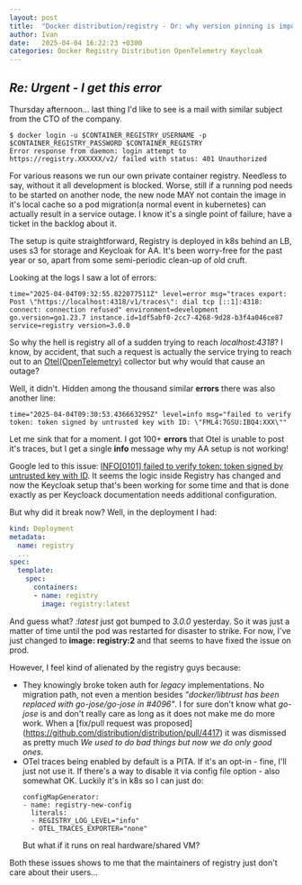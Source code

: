 ```yaml
---
layout: post
title:  "Docker distribution/registry - Or: why version pinning is important"
author: Ivan
date:   2025-04-04 16:22:23 +0300
categories: Docker Registry Distribution OpenTelemetry Keycloak
---
```


## *Re: Urgent - I get this error*
Thursday afternoon... last thing I'd like to see is a mail with similar subject from the CTO of the company. 
``` shell
$ docker login -u $CONTAINER_REGISTRY_USERNAME -p $CONTAINER_REGISTRY_PASSWORD $CONTAINER_REGISTRY
Error response from daemon: login attempt to https://registry.XXXXXX/v2/ failed with status: 401 Unauthorized
```
For various reasons we run our own private container registry. Needless to say, without it all development is blocked. Worse, still if a running pod needs to be started on another node, the new node MAY not contain the image in it's local cache so a pod migration(a normal event in kubernetes) can actually result in a service outage. I know it's a single point of failure, have a ticket in the backlog about it.

The setup is quite straightforward, Registry is deployed in k8s behind an LB, uses s3 for storage and Keycloak for AA. It's been worry-free for the past year or so, apart from some semi-periodic clean-up of old cruft. 

Looking at the logs I saw a lot of errors: 
```
time="2025-04-04T09:32:55.822077511Z" level=error msg="traces export: Post \"https://localhost:4318/v1/traces\": dial tcp [::1]:4318: connect: connection refused" environment=development go.version=go1.23.7 instance.id=1df5abf0-2cc7-4268-9d28-b3f4a046ce87 service=registry version=3.0.0
```

So why the hell is registry all of a sudden trying to reach *localhost:4318*? I know, by accident, that such a request is actually the service trying to reach out to an [Otel(OpenTelemetry)](https://opentelemetry.io) collector but why would that cause an outage? 

Well, it didn't. Hidden among the thousand similar **errors** there was also another line:
```
time="2025-04-04T09:30:53.436663295Z" level=info msg="failed to verify token: token signed by untrusted key with ID: \"FML4:7GSU:IBQ4:XXX\""
```

Let me sink that for a moment. I got 100+ **errors** that Otel is unable  to post it's traces, but I get a single **info** message why my AA setup is not working!

Google led to this issue: [INFO[0101] failed to verify token: token signed by untrusted key with ID](https://github.com/distribution/distribution/issues/4299). It seems the logic inside Registry has changed and now the Keycloak setup that's been working for some time and that is done exactly as per Keycloack documentation needs additional configuration.

But why did it break now? Well, in the deployment I had:
```yaml
kind: Deployment
metadata:
  name: registry
  ...
spec:
  template:
    spec:
      containers:
      - name: registry
        image: registry:latest
```

And guess what? *:latest* just got bumped to *3.0.0* yesterday. So it was just a matter of time until the pod was restarted for disaster to strike.
For now, I've just changed to **image: registry:2** and that seems to have fixed the issue on prod.

However, I feel kind of alienated by the registry guys because:
- They knowingly broke token auth for *legacy* implementations. No migration path, not even a mention besides *"docker/libtrust has been replaced with go-jose/go-jose in #4096"*. I for sure don't know what *go-jose* is and don't really care as long as it does not make me do more work. When a [fix/pull request was proposed] (https://github.com/distribution/distribution/pull/4417) it was dismissed as pretty much *We used to do bad things but now we do only good ones*.
- OTel traces being enabled by default is a PITA. If it's an opt-in - fine, I'll just not use it. If there's a way to disable it via config file option - also somewhat OK. Luckily it's in k8s so I can just do:
  ```
  configMapGenerator:
  - name: registry-new-config
    literals:
    - REGISTRY_LOG_LEVEL="info"
    - OTEL_TRACES_EXPORTER="none"
  ```
  But what if it runs on real hardware/shared VM? 

Both these issues shows to me that the maintainers of registry just don't care about their users... 